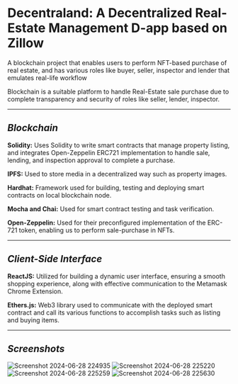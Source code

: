 # Decentraland: A Decentralized Real-Estate Management D-app based on Zillow

A blockchain project that enables users to perform NFT-based purchase of real estate, and has various roles like buyer, seller, inspector and lender that emulates real-life workflow

Blockchain is a suitable platform to handle Real-Estate sale purchase due to complete transparency and security of roles like seller, lender, inspector.

***
## *Blockchain*

**Solidity:** Uses Solidity to write smart contracts that manage property listing, and integrates Open-Zeppelin ERC721 implementation to handle sale, lending, and inspection approval to complete a purchase.

**IPFS:** Used to store media in a decentralized way such as property images.

**Hardhat:** Framework used for building, testing and deploying smart contracts on local blockchain node.

**Mocha and Chai:** Used for smart contract testing and task verification.

**Open-Zeppelin:** Used for their preconfigured implementation of the ERC-721 token, enabling us to perform sale-purchase in NFTs.

***
## *Client-Side Interface*

**ReactJS:** Utilized for building a dynamic user interface, ensuring a smooth shopping experience, along with effective communication to the Metamask Chrome Extension.

**Ethers.js:** Web3 library used to communicate with the deployed smart contract and call its various functions to accomplish tasks such as listing and buying items.

***

## *Screenshots*
![Screenshot 2024-06-28 224935](https://github.com/sdivjot/Decentraland/assets/124669605/d0f32bcb-c025-425a-af56-0b921cd9c186)
![Screenshot 2024-06-28 225220](https://github.com/sdivjot/Decentraland/assets/124669605/a3b70d8e-737f-4b98-88da-a6a25b1f50f6)
![Screenshot 2024-06-28 225259](https://github.com/sdivjot/Decentraland/assets/124669605/2513b865-e872-421d-9781-ab8d8a6abadb)
![Screenshot 2024-06-28 225630](https://github.com/sdivjot/Decentraland/assets/124669605/313fc64c-b023-44b5-a0a4-bb291f12225f)
